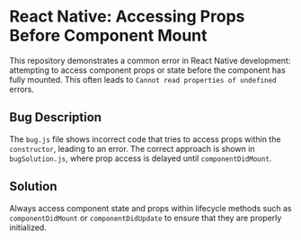 # React Native: Accessing Props Before Component Mount

This repository demonstrates a common error in React Native development: attempting to access component props or state before the component has fully mounted. This often leads to `Cannot read properties of undefined` errors.

## Bug Description
The `bug.js` file shows incorrect code that tries to access props within the `constructor`, leading to an error.  The correct approach is shown in `bugSolution.js`, where prop access is delayed until `componentDidMount`. 

## Solution
Always access component state and props within lifecycle methods such as `componentDidMount` or `componentDidUpdate` to ensure that they are properly initialized.